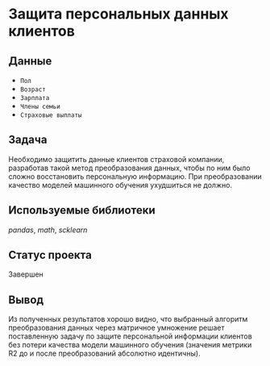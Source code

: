 # Защита персональных данных клиентов

## Данные

* `Пол`
* `Возраст`
* `Зарплата`
* `Члены семьи`
* `Страховые выплаты`

## Задача

Необходимо защитить данные клиентов страховой компании, разработав такой метод преобразования данных, чтобы по ним было сложно восстановить персональную информацию. При преобразовании качество моделей машинного обучения ухудшиться не должно.

## Используемые библиотеки
*pandas*, *math*, *scklearn*

## Статус проекта
Завершен

## Вывод
Из полученных результатов хорошо видно, что выбранный алгоритм преобразования данных через матричное умножение решает поставленную задачу по защите персональной информации клиентов без потери качества модели машинного обучения (значения метрики R2 до и после преобразований абсолютно идентичны).
